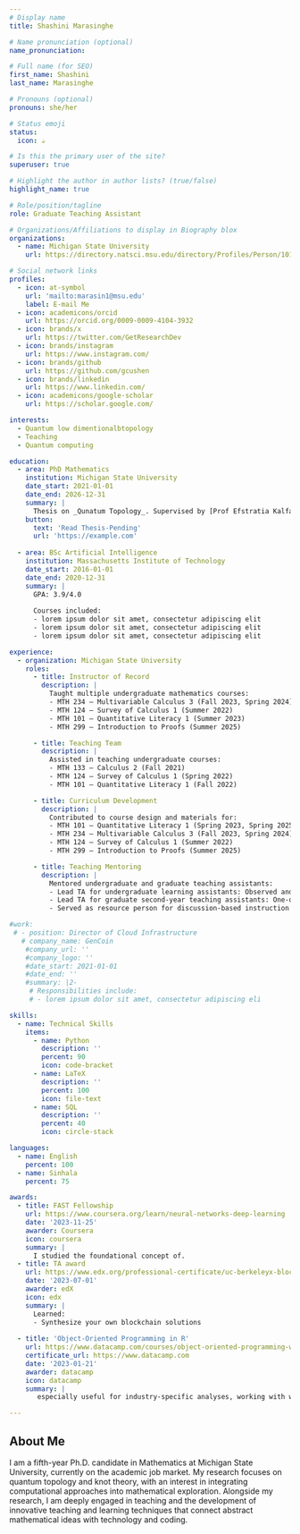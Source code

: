 ```yaml
---
# Display name
title: Shashini Marasinghe

# Name pronunciation (optional)
name_pronunciation: 

# Full name (for SEO)
first_name: Shashini
last_name: Marasinghe

# Pronouns (optional)
pronouns: she/her

# Status emoji
status:
  icon: ☕️

# Is this the primary user of the site?
superuser: true

# Highlight the author in author lists? (true/false)
highlight_name: true

# Role/position/tagline
role: Graduate Teaching Assistant

# Organizations/Affiliations to display in Biography blox
organizations:
  - name: Michigan State University
    url: https://directory.natsci.msu.edu/directory/Profiles/Person/101486

# Social network links
profiles:
  - icon: at-symbol
    url: 'mailto:marasin1@msu.edu'
    label: E-mail Me
  - icon: academicons/orcid
    url: https://orcid.org/0009-0009-4104-3932  
  - icon: brands/x
    url: https://twitter.com/GetResearchDev
  - icon: brands/instagram
    url: https://www.instagram.com/
  - icon: brands/github
    url: https://github.com/gcushen
  - icon: brands/linkedin
    url: https://www.linkedin.com/
  - icon: academicons/google-scholar
    url: https://scholar.google.com/

interests:
  - Quantum low dimentionalbtopology
  - Teaching
  - Quantum computing

education:
  - area: PhD Mathematics
    institution: Michigan State University
    date_start: 2021-01-01
    date_end: 2026-12-31
    summary: |
      Thesis on _Qunatum Topology_. Supervised by [Prof Efstratia Kalfagianni](https://users.math.msu.edu/users/kalfagia/). #Presented papers at 5 IEEE conferences #with the contributions being published in 2 Springer journals.
    button:
      text: 'Read Thesis-Pending'
      url: 'https://example.com'
  
  - area: BSc Artificial Intelligence
    institution: Massachusetts Institute of Technology
    date_start: 2016-01-01
    date_end: 2020-12-31
    summary: |
      GPA: 3.9/4.0
      
      Courses included:
      - lorem ipsum dolor sit amet, consectetur adipiscing elit
      - lorem ipsum dolor sit amet, consectetur adipiscing elit
      - lorem ipsum dolor sit amet, consectetur adipiscing elit

experience:
  - organization: Michigan State University
    roles:
      - title: Instructor of Record
        description: |
          Taught multiple undergraduate mathematics courses:
          - MTH 234 – Multivariable Calculus 3 (Fall 2023, Spring 2024)
          - MTH 124 – Survey of Calculus 1 (Summer 2022)
          - MTH 101 – Quantitative Literacy 1 (Summer 2023)
          - MTH 299 – Introduction to Proofs (Summer 2025)

      - title: Teaching Team
        description: |
          Assisted in teaching undergraduate courses:
          - MTH 133 – Calculus 2 (Fall 2021)
          - MTH 124 – Survey of Calculus 1 (Spring 2022)
          - MTH 101 – Quantitative Literacy 1 (Fall 2022)

      - title: Curriculum Development
        description: |
          Contributed to course design and materials for:
          - MTH 101 – Quantitative Literacy 1 (Spring 2023, Spring 2025)
          - MTH 234 – Multivariable Calculus 3 (Fall 2023, Spring 2024)
          - MTH 124 – Survey of Calculus 1 (Summer 2022)
          - MTH 299 – Introduction to Proofs (Summer 2025)

      - title: Teaching Mentoring
        description: |
          Mentored undergraduate and graduate teaching assistants:
          - Lead TA for undergraduate learning assistants: Observed and provided detailed feedback.
          - Lead TA for graduate second-year teaching assistants: One-on-one mentoring and feedback.
          - Served as resource person for discussion-based instruction for undergraduate learning assistants and first-year TAs.

#work:
 # - position: Director of Cloud Infrastructure
   # company_name: GenCoin
    #company_url: ''
    #company_logo: ''
    #date_start: 2021-01-01
    #date_end: ''
    #summary: |2-
     # Responsibilities include:
     # - lorem ipsum dolor sit amet, consectetur adipiscing eli

skills:
  - name: Technical Skills
    items:
      - name: Python
        description: ''
        percent: 90
        icon: code-bracket
      - name: LaTeX
        description: ''
        percent: 100
        icon: file-text
      - name: SQL
        description: ''
        percent: 40
        icon: circle-stack

languages:
  - name: English
    percent: 100
  - name: Sinhala
    percent: 75

awards:
  - title: FAST Fellowship
    url: https://www.coursera.org/learn/neural-networks-deep-learning
    date: '2023-11-25'
    awarder: Coursera
    icon: coursera
    summary: |
      I studied the foundational concept of.
  - title: TA award
    url: https://www.edx.org/professional-certificate/uc-berkeleyx-blockchain-fundamentals
    date: '2023-07-01'
    awarder: edX
    icon: edx
    summary: |
      Learned:
      - Synthesize your own blockchain solutions
      
  - title: 'Object-Oriented Programming in R'
    url: https://www.datacamp.com/courses/object-oriented-programming-with-s3-and-r6-in-r
    certificate_url: https://www.datacamp.com
    date: '2023-01-21'
    awarder: datacamp
    icon: datacamp
    summary: |
       especially useful for industry-specific analyses, working with web APIs, and building GUIs.

---
```


## About Me

I am a fifth-year Ph.D. candidate in Mathematics at Michigan State University, currently on the academic job market. My research focuses on quantum topology and knot theory, with an interest in integrating computational approaches into mathematical exploration. Alongside my research, I am deeply engaged in teaching and the development of innovative teaching and learning techniques that connect abstract mathematical ideas with technology and coding.
